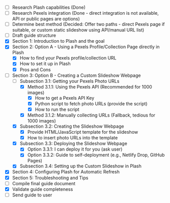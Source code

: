 - [ ] Research Plash capabilities (Done)
- [ ] Research Pexels integration (Done - direct integration is not available, API or public pages are options)
- [ ] Determine best method (Decided: Offer two paths - direct Pexels page if suitable, or custom static slideshow using API/manual URL list)
- [ ] Draft guide structure
- [x] Section 1: Introduction to Plash and the goal
- [x] Section 2: Option A - Using a Pexels Profile/Collection Page directly in Plash
    - [x] How to find your Pexels profile/collection URL
    - [x] How to set it up in Plash
    - [x] Pros and Cons
- [ ] Section 3: Option B - Creating a Custom Slideshow Webpage
    - [ ] Subsection 3.1: Getting your Pexels Photo URLs
        - [x] Method 3.1.1: Using the Pexels API (Recommended for 1000 images)
            - [x] How to get a Pexels API Key
            - [x] Python script to fetch photo URLs (provide the script)
            - [x] How to run the script
        - [x] Method 3.1.2: Manually collecting URLs (Fallback, tedious for 1000 images)
    - [x] Subsection 3.2: Creating the Slideshow Webpage
        - [x] Provide HTML/JavaScript template for the slideshow
        - [x] How to insert photo URLs into the template
    - [x] Subsection 3.3: Deploying the Slideshow Webpage
        - [x] Option 3.3.1: I can deploy it for you (ask user)
        - [x] Option 3.3.2: Guide to self-deployment (e.g., Netlify Drop, GitHub Pages)
    - [x] Subsection 3.4: Setting up the Custom Slideshow in Plash
- [x] Section 4: Configuring Plash for Automatic Refresh
- [x] Section 5: Troubleshooting and Tips
- [ ] Compile final guide document
- [x] Validate guide completeness
- [ ] Send guide to user
